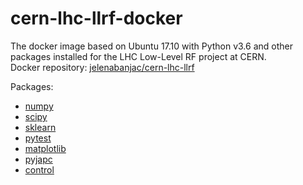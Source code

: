 # cern-lhc-llrf-docker
The docker image based on Ubuntu 17.10 with Python v3.6 and other packages installed for the LHC Low-Level RF project at CERN.  
Docker repository: [jelenabanjac/cern-lhc-llrf](https://hub.docker.com/r/jelenabanjac/cern-lhc-llrf/)  

Packages:
- [numpy](http://www.numpy.org/)
- [scipy](https://www.scipy.org/)
- [sklearn](http://scikit-learn.org/stable/)
- [pytest](https://docs.pytest.org/en/latest/)
- [matplotlib](https://matplotlib.org/)
- [pyjapc](https://pypi.python.org/pypi/pyjapc)
- [control](https://pypi.python.org/pypi/control/0.7.0)
